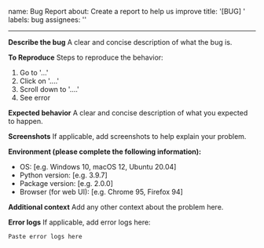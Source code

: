 name: Bug Report
about: Create a report to help us improve
title: '[BUG] '
labels: bug
assignees: ''

---

**Describe the bug**
A clear and concise description of what the bug is.

**To Reproduce**
Steps to reproduce the behavior:
1. Go to '...'
2. Click on '....'
3. Scroll down to '....'
4. See error

**Expected behavior**
A clear and concise description of what you expected to happen.

**Screenshots**
If applicable, add screenshots to help explain your problem.

**Environment (please complete the following information):**
 - OS: [e.g. Windows 10, macOS 12, Ubuntu 20.04]
 - Python version: [e.g. 3.9.7]
 - Package version: [e.g. 2.0.0]
 - Browser (for web UI): [e.g. Chrome 95, Firefox 94]

**Additional context**
Add any other context about the problem here.

**Error logs**
If applicable, add error logs here:

```
Paste error logs here
```
